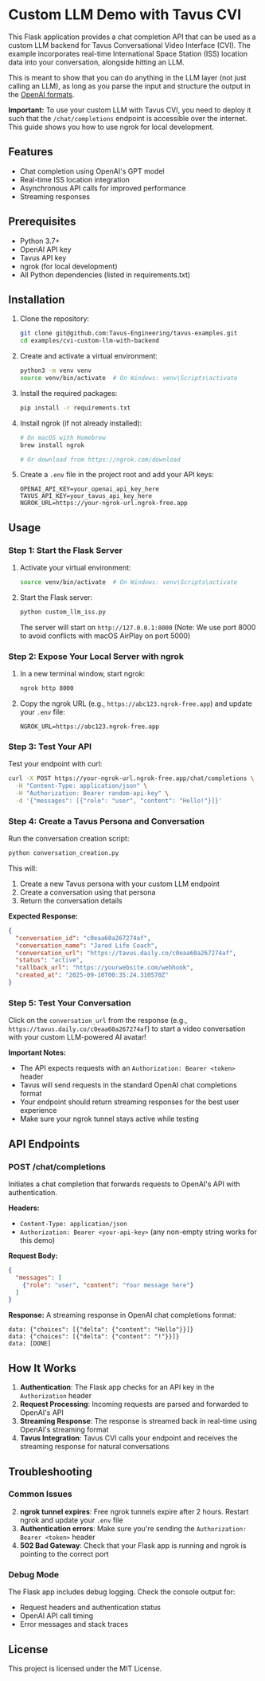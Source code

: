 # Custom LLM Demo with Tavus CVI

This Flask application provides a chat completion API that can be used as a custom LLM backend for Tavus Conversational Video Interface (CVI). The example incorporates real-time International Space Station (ISS) location data into your conversation, alongside hitting an LLM.

This is meant to show that you can do anything in the LLM layer (not just calling an LLM), as long as you parse the input and structure the output in the [OpenAI formats](https://platform.openai.com/docs/api-reference/chat).

**Important:** To use your custom LLM with Tavus CVI, you need to deploy it such that the `/chat/completions` endpoint is accessible over the internet. This guide shows you how to use ngrok for local development.

## Features
- Chat completion using OpenAI's GPT model
- Real-time ISS location integration
- Asynchronous API calls for improved performance
- Streaming responses

## Prerequisites

- Python 3.7+
- OpenAI API key
- Tavus API key
- ngrok (for local development)
- All Python dependencies (listed in requirements.txt)

## Installation

1. Clone the repository:
   ```bash
   git clone git@github.com:Tavus-Engineering/tavus-examples.git
   cd examples/cvi-custom-llm-with-backend
   ```

2. Create and activate a virtual environment:
   ```bash
   python3 -m venv venv
   source venv/bin/activate  # On Windows: venv\Scripts\activate
   ```

3. Install the required packages:
   ```bash
   pip install -r requirements.txt
   ```

4. Install ngrok (if not already installed):
   ```bash
   # On macOS with Homebrew
   brew install ngrok
   
   # Or download from https://ngrok.com/download
   ```

5. Create a `.env` file in the project root and add your API keys:
   ```env
   OPENAI_API_KEY=your_openai_api_key_here
   TAVUS_API_KEY=your_tavus_api_key_here
   NGROK_URL=https://your-ngrok-url.ngrok-free.app
   ```

## Usage

### Step 1: Start the Flask Server

1. Activate your virtual environment:
   ```bash
   source venv/bin/activate  # On Windows: venv\Scripts\activate
   ```

2. Start the Flask server:
   ```bash
   python custom_llm_iss.py
   ```
   
   The server will start on `http://127.0.0.1:8000` (Note: We use port 8000 to avoid conflicts with macOS AirPlay on port 5000)

### Step 2: Expose Your Local Server with ngrok

1. In a new terminal window, start ngrok:
   ```bash
   ngrok http 8000
   ```

2. Copy the ngrok URL (e.g., `https://abc123.ngrok-free.app`) and update your `.env` file:
   ```env
   NGROK_URL=https://abc123.ngrok-free.app
   ```

### Step 3: Test Your API

Test your endpoint with curl:
```bash
curl -X POST https://your-ngrok-url.ngrok-free.app/chat/completions \
  -H "Content-Type: application/json" \
  -H "Authorization: Bearer random-api-key" \
  -d '{"messages": [{"role": "user", "content": "Hello!"}]}'
```

### Step 4: Create a Tavus Persona and Conversation

Run the conversation creation script:
```bash
python conversation_creation.py
```

This will:
1. Create a new Tavus persona with your custom LLM endpoint
2. Create a conversation using that persona
3. Return the conversation details

**Expected Response:**
```json
{
  "conversation_id": "c0eaa60a267274af",
  "conversation_name": "Jared Life Coach", 
  "conversation_url": "https://tavus.daily.co/c0eaa60a267274af",
  "status": "active",
  "callback_url": "https://yourwebsite.com/webhook",
  "created_at": "2025-09-10T00:35:24.310570Z"
}
```

### Step 5: Test Your Conversation

Click on the `conversation_url` from the response (e.g., `https://tavus.daily.co/c0eaa60a267274af`) to start a video conversation with your custom LLM-powered AI avatar!

**Important Notes:**
- The API expects requests with an `Authorization: Bearer <token>` header
- Tavus will send requests in the standard OpenAI chat completions format
- Your endpoint should return streaming responses for the best user experience
- Make sure your ngrok tunnel stays active while testing

## API Endpoints

### POST /chat/completions

Initiates a chat completion that forwards requests to OpenAI's API with authentication.

**Headers:**
- `Content-Type: application/json`
- `Authorization: Bearer <your-api-key>` (any non-empty string works for this demo)

**Request Body:**
```json
{
  "messages": [
    {"role": "user", "content": "Your message here"}
  ]
}
```

**Response:**
A streaming response in OpenAI chat completions format:
```
data: {"choices": [{"delta": {"content": "Hello"}}]}
data: {"choices": [{"delta": {"content": "!"}}]}
data: [DONE]
```

## How It Works

1. **Authentication**: The Flask app checks for an API key in the `Authorization` header
2. **Request Processing**: Incoming requests are parsed and forwarded to OpenAI's API
3. **Streaming Response**: The response is streamed back in real-time using OpenAI's streaming format
4. **Tavus Integration**: Tavus CVI calls your endpoint and receives the streaming response for natural conversations

## Troubleshooting

### Common Issues

2. **ngrok tunnel expires**: Free ngrok tunnels expire after 2 hours. Restart ngrok and update your `.env` file
3. **Authentication errors**: Make sure you're sending the `Authorization: Bearer <token>` header
4. **502 Bad Gateway**: Check that your Flask app is running and ngrok is pointing to the correct port

### Debug Mode

The Flask app includes debug logging. Check the console output for:
- Request headers and authentication status
- OpenAI API call timing
- Error messages and stack traces

## License

This project is licensed under the MIT License.